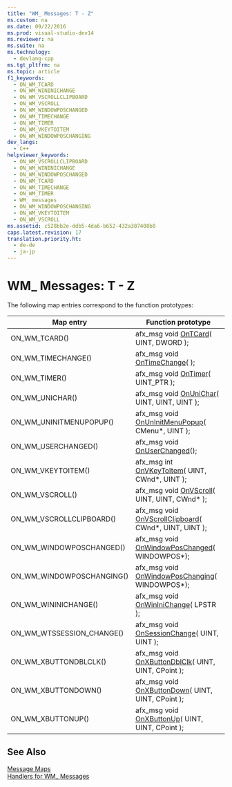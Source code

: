 ```yaml
---
title: "WM_ Messages: T - Z"
ms.custom: na
ms.date: 09/22/2016
ms.prod: visual-studio-dev14
ms.reviewer: na
ms.suite: na
ms.technology: 
  - devlang-cpp
ms.tgt_pltfrm: na
ms.topic: article
f1_keywords: 
  - ON_WM_TCARD
  - ON_WM_WININICHANGE
  - ON_WM_VSCROLLCLIPBOARD
  - ON_WM_VSCROLL
  - ON_WM_WINDOWPOSCHANGED
  - ON_WM_TIMECHANGE
  - ON_WM_TIMER
  - ON_WM_VKEYTOITEM
  - ON_WM_WINDOWPOSCHANGING
dev_langs: 
  - C++
helpviewer_keywords: 
  - ON_WM_VSCROLLCLIPBOARD
  - ON_WM_WININICHANGE
  - ON_WM_WINDOWPOSCHANGED
  - ON_WM_TCARD
  - ON_WM_TIMECHANGE
  - ON_WM_TIMER
  - WM_ messages
  - ON_WM_WINDOWPOSCHANGING
  - ON_WM_VKEYTOITEM
  - ON_WM_VSCROLL
ms.assetid: c528bb2e-ddb5-4da6-b652-432a387408b8
caps.latest.revision: 17
translation.priority.ht: 
  - de-de
  - ja-jp
---
```

# WM_ Messages: T - Z
The following map entries correspond to the function prototypes:  
  
|Map entry|Function prototype|  
|---------------|------------------------|  
|ON_WM_TCARD()|afx_msg void [OnTCard](../vs140/cwnd--ontcard.md)( UINT, DWORD );|  
|ON_WM_TIMECHANGE()|afx_msg void [OnTimeChange](../vs140/cwnd--ontimechange.md)( );|  
|ON_WM_TIMER()|afx_msg void [OnTimer](../vs140/cwnd--ontimer.md)( UINT_PTR );|  
|ON_WM_UNICHAR()|afx_msg void [OnUniChar](../vs140/cwnd--onunichar.md)( UINT, UINT, UINT );|  
|ON_WM_UNINITMENUPOPUP()|afx_msg void [OnUnInitMenuPopup](../vs140/cwnd--onuninitmenupopup.md)( CMenu*, UINT );|  
|ON_WM_USERCHANGED()|afx_msg void [OnUserChanged](../vs140/cwnd--onuserchanged.md)();|  
|ON_WM_VKEYTOITEM()|afx_msg int [OnVKeyToItem](../vs140/cwnd--onvkeytoitem.md)( UINT, CWnd*, UINT );|  
|ON_WM_VSCROLL()|afx_msg void [OnVScroll](../vs140/cwnd--onvscroll.md)( UINT, UINT, CWnd* );|  
|ON_WM_VSCROLLCLIPBOARD()|afx_msg void [OnVScrollClipboard](../vs140/cwnd--onvscrollclipboard.md)( CWnd*, UINT, UINT );|  
|ON_WM_WINDOWPOSCHANGED()|afx_msg void [OnWindowPosChanged](../vs140/cwnd--onwindowposchanged.md)( WINDOWPOS*);|  
|ON_WM_WINDOWPOSCHANGING()|afx_msg void [OnWindowPosChanging](../vs140/cwnd--onwindowposchanging.md)( WINDOWPOS*);|  
|ON_WM_WININICHANGE()|afx_msg void [OnWinIniChange](../vs140/cwnd--onwininichange.md)( LPSTR );|  
|ON_WM_WTSSESSION_CHANGE()|afx_msg void [OnSessionChange](../vs140/cwnd--onsessionchange.md)( UINT, UINT );|  
|ON_WM_XBUTTONDBLCLK()|afx_msg void [OnXButtonDblClk](../vs140/cwnd--onxbuttondblclk.md)( UINT, UINT, CPoint );|  
|ON_WM_XBUTTONDOWN()|afx_msg void [OnXButtonDown](../vs140/cwnd--onxbuttondown.md)( UINT, UINT, CPoint );|  
|ON_WM_XBUTTONUP()|afx_msg void [OnXButtonUp](../vs140/cwnd--onxbuttonup.md)( UINT, UINT, CPoint );|  
  
## See Also  
 [Message Maps](../vs140/message-maps--mfc-.md)   
 [Handlers for WM_ Messages](../vs140/handlers-for-wm_-messages.md)